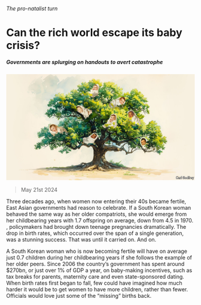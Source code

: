 ###### The pro-natalist turn

# Can the rich world escape its baby crisis? 

##### Governments are splurging on handouts to avert catastrophe 

![image](images/20240525_FND001.jpg) 

> May 21st 2024 

Three decades ago, when women now entering their 40s became fertile, East Asian governments had reason to celebrate. If a South Korean woman behaved the same way as her older compatriots, she would emerge from her childbearing years with 1.7 offspring on average, down from 4.5 in 1970. , policymakers had brought down teenage pregnancies dramatically. The drop in birth rates, which occurred over the span of a single generation, was a stunning success. That was until it carried on. And on.

A South Korean woman who is now becoming fertile will have on average just 0.7 children during her childbearing years if she follows the example of her older peers. Since 2006 the country’s government has spent around $270bn, or just over 1% of GDP a year, on baby-making incentives, such as tax breaks for parents, maternity care and even state-sponsored dating. When birth rates first began to fall, few could have imagined how much harder it would be to get women to have more children, rather than fewer. Officials would love just some of the “missing” births back. 

